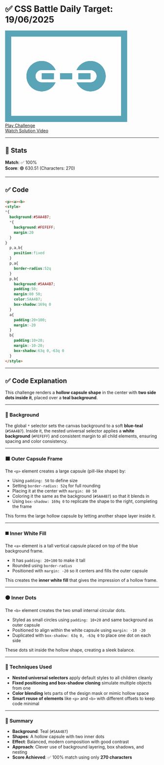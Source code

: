 # ✅ CSS Battle Daily Target: 19/06/2025

![Target](./images/19.png)  
[Play Challenge](https://cssbattle.dev/play/hdoPphAyR3NsSqNXGESO)  
[Watch Solution Video](https://youtube.com/shorts/it6IwtL9oyM)

---

## 🔢 Stats

**Match**: ✅ 100%  
**Score**: 🟢 630.51 (Characters: 270)

---

## ✅ Code

```html
<p><a><b>
<style>
*{
  background:#5AA4B7;
  *{
    background:#FEFEFF;
    margin:20
  }
}
  p,a,b{
    position:fixed
  }
  p,a{
    border-radius:52q
  }
  p,b{
    background:#5AA4B7;
    padding:50;
    margin:80 50;
    color:5AA4B7;
    box-shadow:169q 0
  }
  a{
    padding:20+100;
    margin:-20
  }
  b{
    padding:10+20;
    margin:-10-20;
    box-shadow:63q 0,-63q 0
  }
</style>
```

---

## ✅ Code Explanation

This challenge renders a **hollow capsule shape** in the center with **two side dots inside it**, placed over a **teal background**.

---

### 🎨 Background

The global `*` selector sets the canvas background to a soft **blue-teal** (`#5AA4B7`). Inside it, the nested universal selector applies a **white background** (`#FEFEFF`) and consistent margin to all child elements, ensuring spacing and color consistency.

---

### 🟦 Outer Capsule Frame

The `<p>` element creates a large capsule (pill-like shape) by:

* Using `padding: 50` to define size
* Setting `border-radius: 52q` for full rounding
* Placing it at the center with `margin: 80 50`
* Coloring it the same as the background (`#5AA4B7`) so that it blends in
* Using `box-shadow: 169q 0` to replicate the shape to the right, completing the frame

This forms the large hollow capsule by letting another shape layer inside it.

---

### ◼️ Inner White Fill

The `<a>` element is a tall vertical capsule placed on top of the blue background frame.

* It has `padding: 20+100` to make it tall
* Rounded using `border-radius`
* Positioned with `margin: -20` so it centers and fills the outer capsule

This creates the **inner white fill** that gives the impression of a hollow frame.

---

### ⚫ Inner Dots

The `<b>` element creates the two small internal circular dots.

* Styled as small circles using `padding: 10+20` and same background as outer capsule
* Positioned to align within the white capsule using `margin: -10 -20`
* Duplicated with `box-shadow: 63q 0, -63q 0` to place one dot on each side

These dots sit inside the hollow shape, creating a sleek balance.

---

### 🧠 Techniques Used

* **Nested universal selectors** apply default styles to all children cleanly
* **Fixed positioning and box-shadow cloning** simulate multiple objects from one
* **Color blending** lets parts of the design mask or mimic hollow space
* **Smart reuse of elements** like `<p>` and `<b>` with different offsets to keep code minimal

---

### 🏁 Summary

* **Background**: Teal (`#5AA4B7`)
* **Shapes**: A hollow capsule with two inner dots
* **Effect**: Balanced, modern composition with good contrast
* **Approach**: Clever use of background layering, box shadows, and nesting
* **Score Achieved**: ✅ 100% match using only **270 characters**